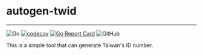 # autogen-twid

---
![Go](https://github.com/beckxie/autogen-twid/workflows/Go/badge.svg?branch=main)
[![codecov](https://codecov.io/gh/beckxie/autogen-twid/branch/main/graph/badge.svg?token=OR6082F2S5)](https://codecov.io/gh/beckxie/autogen-twid)
[![Go Report Card](https://goreportcard.com/badge/github.com/beckxie/autogen-twid)](https://goreportcard.com/report/github.com/beckxie/autogen-twid)
![GitHub](https://img.shields.io/github/license/beckxie/autogen-twid?style=plastic)

This is a simple tool that can generate Taiwan's ID number.
